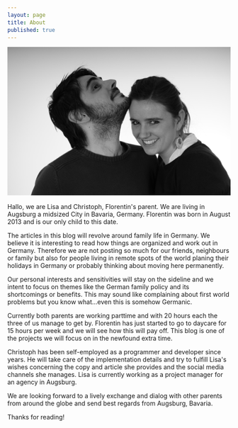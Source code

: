```yaml
---
layout: page
title: About
published: true
---
```


![Lisa & Christoph about parenting in germany](/welcome.JPG)

Hallo, we are Lisa and Christoph, Florentin's parent. We are living in Augsburg a midsized City in Bavaria, Germany. Florentin was born in August 2013 and is our only child to this date.

The articles in this blog will revolve around family life in Germany. We believe it is interesting to read how things are organized and work out in Germany. Therefore we are not posting so much for our friends, neighbours or family but also for people living in remote spots of the world planing their holidays in Germany or probably thinking about moving here permanently.

Our personal interests and sensitivities will stay on the sideline and we intent to focus on themes like the German family policy and its shortcomings or benefits. This may sound like complaining about first world problems but you know what...even this is somehow Germanic.

Currently both parents are working parttime and with 20 hours each the three of us manage to get by. Florentin has just started to go to daycare for 15 hours per week and we will see how this will pay off. This blog is one of the projects we will focus on in the newfound extra time.

Christoph has been self-employed as a programmer and developer since years. He will take care of the implementation details and try to fulfill Lisa's wishes concerning the copy and article she provides and the social media channels she manages. Lisa is currently working as a project manager for an agency in Augsburg.

We are looking forward to a lively exchange and dialog with other parents from around the globe and send best regards from Augsburg, Bavaria.

Thanks for reading!